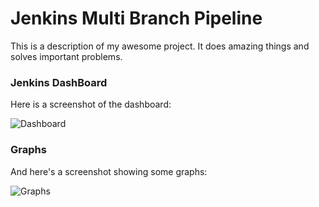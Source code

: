 # Jenkins Multi Branch Pipeline

This is a description of my awesome project. It does amazing things and solves important problems.

### Jenkins DashBoard

Here is a screenshot of the dashboard:

![Dashboard](https://imgur.com/a/EkFAvVU)

### Graphs

And here's a screenshot showing some graphs:

![Graphs](https://example.com/graphs.png)
